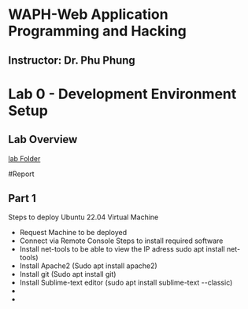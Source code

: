 # WAPH-Web Application Programming and Hacking

## Instructor: Dr. Phu Phung

# Lab 0 - Development Environment Setup

## Lab Overview
[lab Folder](https://github.com/Sethoka1/waph-okaiso/tree/9a482a0547bf8c856ce2cb9f2a4811e72159f0f5/labs/lab0)

#Report

## Part 1
Steps to deploy Ubuntu 22.04 Virtual Machine
 - Request Machine to be deployed 
 - Connect via Remote Console
Steps to install required software
 - Install net-tools to be able to view the IP adress sudo apt install net-tools)
 - Install Apache2 (Sudo apt install apache2)
 - Install git (Sudo apt install git)
 - Install Sublime-text editor (sudo apt install sublime-text --classic)
 - 
 - 


 
